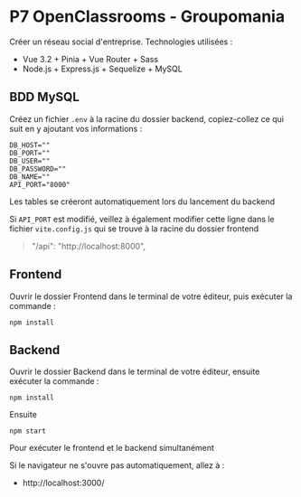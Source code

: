 # P7 OpenClassrooms - Groupomania

Créer un réseau social d'entreprise.
Technologies utilisées :

- Vue 3.2 + Pinia + Vue Router + Sass
- Node.js + Express.js + Sequelize + MySQL

## BDD MySQL

Créez un fichier `.env` à la racine du dossier backend, copiez-collez ce qui suit en y ajoutant vos informations :

    DB_HOST=""
    DB_PORT=""
    DB_USER=""
    DB_PASSWORD=""
    DB_NAME=""
    API_PORT="8000"

Les tables se créeront automatiquement lors du lancement du backend

Si `API_PORT` est modifié, veillez à également modifier cette ligne dans le fichier `vite.config.js` qui se trouve à la racine du dossier frontend

> "/api": "http://localhost:8000",

## Frontend

Ouvrir le dossier Frontend dans le terminal de votre éditeur, puis exécuter la commande :

    npm install

## Backend

Ouvrir le dossier Backend dans le terminal de votre éditeur, ensuite exécuter la commande :

    npm install

Ensuite

    npm start

Pour exécuter le frontend et le backend simultanément

Si le navigateur ne s'ouvre pas automatiquement, allez à :

- http://localhost:3000/

